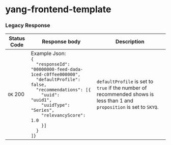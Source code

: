 # yang-frontend-template

### Legacy Response
| Status Code            | Response body     | Description     |
| ----------------------| ------------------ | ------------------ |
| `OK` 200    | Example Json: <br /><code>{<br />&nbsp;&nbsp;"responseId": "00000000-feed-dada-1ced-c0ffee000000",<br />&nbsp;&nbsp;"defaultProfile": false,<br />&nbsp;&nbsp;"recommendations": [{<br />&nbsp;&nbsp;&nbsp;&nbsp;"uuid": "uuid1",<br />&nbsp;&nbsp;&nbsp;&nbsp;"uuidType": "Series",<br />&nbsp;&nbsp;&nbsp;&nbsp;"relevancyScore": 1.0<br />&nbsp;&nbsp;&nbsp;&nbsp;}]<br />&nbsp;&nbsp;}<br />]}</code>| `defaultProfile` is set to `true` if the number of recommended shows is less than 1 and `proposition` is set to `SKYQ`.   |
